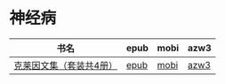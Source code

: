 # 神经病

| 书名 | epub | mobi | azw3 |
| --- | --- | --- | --- |
| [克莱因文集（套装共4册）](http://ct.dalanmei.com/f/31084289-571772961-8e0219) | [epub](http://ct.dalanmei.com/f/31084289-571772961-8e0219) | [mobi](http://ct.dalanmei.com/f/31084289-571597915-3b435b) | [azw3](http://ct.dalanmei.com/f/31084289-571918187-99b992) |
